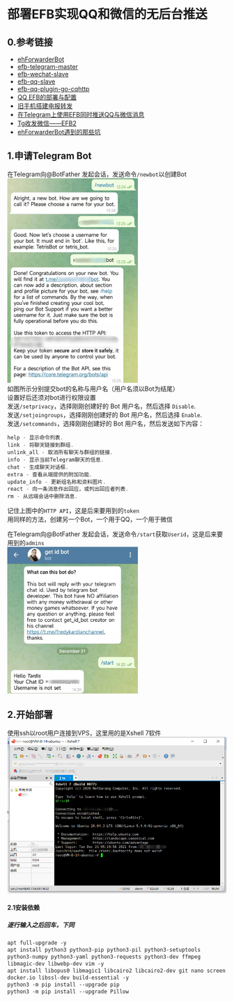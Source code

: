# 部署EFB实现QQ和微信的无后台推送

## 0.参考链接
* [ehForwarderBot](https://github.com/ehForwarderBot/ehForwarderBot)  
* [efb-telegram-master](https://github.com/ehForwarderBot/efb-telegram-master)  
* [efb-wechat-slave](https://github.com/ehForwarderBot/efb-wechat-slave)  
* [efb-qq-slave](https://github.com/milkice233/efb-qq-slave)  
* [efb-qq-plugin-go-cqhttp](https://github.com/XYenon/efb-qq-plugin-go-cqhttp)  
* [QQ EFB的部署与配置](https://www.notion.so/QQ-EFB-debian-1be7966a9de9459b9467bc08a92c3eff)  
* [旧手机搭建电报转发](https://note.youdao.com/ynoteshare1/index.html?id=3ed5aa24c3072ef6e0cc4c95fa56aba7&type=note#/)  
* [在Telegram上使用EFB同时推送QQ与微信消息](https://www.shawnleetttt.xyz/posts/f1bc687a/)  
* [Tg收发微信——EFB2](https://specialhua.top/20210402/cid=71.html)  
* [ehForwarderBot遇到的那些坑](https://blog.shzxm.com/2020/12/31/efb/#)  

## 1.申请Telegram Bot
在Telegram向@BotFather 发起会话，发送命令`/newbot`以创建Bot  
<img src="https://github.com/IPulsarS/EFB/blob/main/Picture/1.jpg" width="300px">  
如图所示分别提交bot的名称与用户名（用户名须以Bot为结尾）  
设置好后还须对bot进行权限设置  
发送`/setprivacy`，选择刚刚创建好的 Bot 用户名，然后选择 `Disable`.  
发送`/setjoingroups`，选择刚刚创建好的 Bot 用户名，然后选择 `Enable`.  
发送`/setcommands`，选择刚刚创建好的 Bot 用户名，然后发送如下内容：  
```javascript
help - 显示命令列表.
link - 将聊天链接到群组.
unlink_all - 取消所有聊天与群组的链接.
info - 显示当前Telegram聊天的信息.
chat - 生成聊天对话框.
extra - 查看从端提供的附加功能.
update_info - 更新组名称和资料图片.
react - 向一条消息作出回应，或列出回应者列表.
rm - 从远端会话中删除消息.
```
记住上图中的`HTTP API`，这是后来要用到的`token`  
用同样的方法，创建另一个Bot，一个用于QQ，一个用于微信  

在Telegram向@BotFather 发起会话，发送命令`/start`获取`Userid`，这是后来要用到的`admins`  
<img src="https://github.com/IPulsarS/EFB/blob/main/Picture/2.jpg" width="300px">  

## 2.开始部署
使用ssh以root用户连接到VPS，这里用的是Xshell 7软件  
<img src="https://github.com/IPulsarS/EFB/blob/main/Picture/3.png" width="600px">  

#### 2.1安装依赖
##### **逐行输入之后回车，下同**  
    apt full-upgrade -y
    apt install python3 python3-pip python3-pil python3-setuptools python3-numpy python3-yaml python3-requests python3-dev ffmpeg libmagic-dev libwebp-dev vim -y
    apt install libopus0 libmagic1 libcairo2 libcairo2-dev git nano screen docker.io libssl-dev build-essential -y
    python3 -m pip install --upgrade pip
    python3 -m pip install --upgrade Pillow
